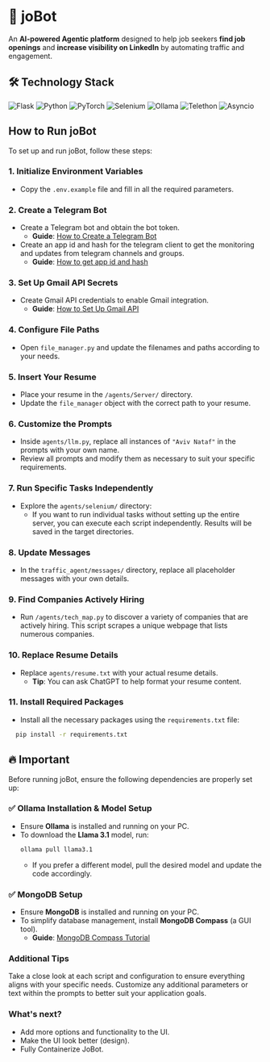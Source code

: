# 🚀 joBot

An **AI-powered Agentic platform** designed to help job seekers **find job openings** and **increase visibility on
LinkedIn** by automating traffic and engagement.

## 🛠️ Technology Stack

![Flask](https://img.shields.io/badge/Flask-000000?style=for-the-badge&logo=flask&logoColor=white)
![Python](https://img.shields.io/badge/Python-FFD43B?style=for-the-badge&logo=python&logoColor=blue)
![PyTorch](https://img.shields.io/badge/PyTorch-EE4C2C?style=for-the-badge&logo=pytorch&logoColor=white)
![Selenium](https://img.shields.io/badge/Selenium-43B02A?style=for-the-badge&logo=selenium&logoColor=white)
![Ollama](https://img.shields.io/badge/Ollama-3A3A3A?style=for-the-badge&logo=ollama&logoColor=white)
![Telethon](https://img.shields.io/badge/Telethon-0000FF?style=for-the-badge)
![Asyncio](https://img.shields.io/badge/Asyncio-0000FF?style=for-the-badge)

## How to Run joBot

To set up and run joBot, follow these steps:

### 1. Initialize Environment Variables

- Copy the `.env.example` file and fill in all the required parameters.

### 2. Create a Telegram Bot

- Create a Telegram bot and obtain the bot token.
    - **Guide**: [How to Create a Telegram Bot](https://www.youtube.com/watch?v=RIrIXLAj8bE)
- Create an app id and hash for the telegram client to get the monitoring and updates from telegram channels and groups.
    - **Guide**: [How to get app id and hash](https://www.youtube.com/watch?v=8naENmP3rg4)

### 3. Set Up Gmail API Secrets

- Create Gmail API credentials to enable Gmail integration.
    - **Guide**: [How to Set Up Gmail API](https://www.youtube.com/watch?v=I6KgYpHDIC8)

### 4. Configure File Paths

- Open `file_manager.py` and update the filenames and paths according to your needs.

### 5. Insert Your Resume

- Place your resume in the `/agents/Server/` directory.
- Update the `file_manager` object with the correct path to your resume.

### 6. Customize the Prompts

- Inside `agents/llm.py`, replace all instances of `"Aviv Nataf"` in the prompts with your own name.
- Review all prompts and modify them as necessary to suit your specific requirements.

### 7. Run Specific Tasks Independently

- Explore the `agents/selenium/` directory:
    - If you want to run individual tasks without setting up the entire server, you can execute each script
      independently. Results will be saved in the target directories.

### 8. Update Messages

- In the `traffic_agent/messages/` directory, replace all placeholder messages with your own details.

### 9. Find Companies Actively Hiring

- Run `/agents/tech_map.py` to discover a variety of companies that are actively hiring. This script scrapes a unique
  webpage that lists numerous companies.

### 10. Replace Resume Details

- Replace `agents/resume.txt` with your actual resume details.
    - **Tip**: You can ask ChatGPT to help format your resume content.

### 11. Install Required Packages

- Install all the necessary packages using the `requirements.txt` file:

```bash
  pip install -r requirements.txt
```

## 🔥 Important

Before running joBot, ensure the following dependencies are properly set up:

### ✅ Ollama Installation & Model Setup

- Ensure **Ollama** is installed and running on your PC.
- To download the **Llama 3.1** model, run:
  ```bash
  ollama pull llama3.1
  ```
    - If you prefer a different model, pull the desired model and update the code accordingly.

### ✅ MongoDB Setup

- Ensure **MongoDB** is installed and running on your PC.
- To simplify database management, install **MongoDB Compass** (a GUI tool).
    - **Guide**: [MongoDB Compass Tutorial](https://www.youtube.com/watch?v=gB6WLkSrtJk&t=552s)

### Additional Tips

Take a close look at each script and configuration to ensure everything aligns with your specific needs.
Customize any additional parameters or text within the prompts to better suit your application goals.

### What's next?

- Add more options and functionality to the UI.
- Make the UI look better (design).
- Fully Containerize JoBot.